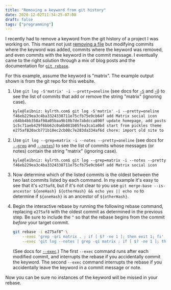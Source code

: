 ```yaml
---
title: "Removing a keyword from git history"
date: 2020-12-02T11:34:25-07:00
draft: false
tags: ["programming"]
---
```


I recently had to remove a keyword from the git history of a project I was working on. This meant not just [removing a file](https://docs.github.com/en/free-pro-team@latest/github/authenticating-to-github/removing-sensitive-data-from-a-repository#using-filter-branch) but modifying commits where the keyword was added, commits where the keyword was removed, and even commits with the keyword in the commit message. I eventually came to the right solution through a mix of blog posts and the documentation for [`git rebase`](https://git-scm.com/docs/git-rebase/).

For this example, assume the keyword is "matrix". The example output shown is from the git repo for this website.

1. Use `git log -S'matrix' -i --pretty=oneline` (see docs for [`-S`](https://www.git-scm.com/docs/git-log#Documentation/git-log.txt--Sltstringgt) and [-i](https://www.git-scm.com/docs/git-log#Documentation/git-log.txt--i)) to see the list of commits that add or remove the string "matrix" (ignoring case).

    ```txt
    kyle@leibniz: kylrth.com$ git log -S'matrix' -i --pretty=oneline
    f46eb229ea3c4ba3324338711e75cfb75e9cb64f add Matrix social icon
    c64bb4bb358af98a05baa9b10b7de7abdcca890f update homepage, add posts, revamp theme
    1c5c71aeb429f6bb62c0a6b081b05fea3ca1a0bd start from pickles theme
    e275af820acb771b10ec2cb08c7e283da334af6d chore: import old site to Hugo
    ```

1. Use `git log --grep=matrix -i --notes --pretty=oneline` (see docs for [`--grep`](https://www.git-scm.com/docs/git-log#Documentation/git-log.txt---grepltpatterngt) and [`--notes`](https://www.git-scm.com/docs/git-log#Documentation/git-log.txt---notesltrefgt)) to see the list of commits whose messages (or notes) contain the string "matrix" (ignoring case).

    ```txt
    kyle@leibniz: kylrth.com$ git log --grep=matrix -i --notes --pretty=oneline
    f46eb229ea3c4ba3324338711e75cfb75e9cb64f add Matrix social icon
    ```

1. Now determine which of the listed commits is the oldest between the two last commits listed by each command. In my example it's easy to see that it's `e275af8`, but if it's not clear to you use `git merge-base --is-ancestor ${oneHash} ${otherHash} && echo yes || echo no` to determine if `${oneHash}` is an ancestor of `${otherHash}`.
1. Begin the interactive rebase by running the following rebase command, replacing `e275af8` with the oldest commit as determined in the previous step. Be sure to include the `^` so that the rebase begins from the commit *before* your target commit.

    ```bash
    git rebase -i e275af8^ \
        --exec 'grep -qri matrix . ; if [ $? -ne 1 ]; then exit 1; fi' \
        --exec 'git log --notes | grep -qi matrix ; if [ $? -ne 1 ]; then exit 1; fi'
    ```

    (See docs for [`--exec`](https://www.git-scm.com/docs/git-rebase#Documentation/git-rebase.txt---execltcmdgt).) The first `--exec` command runs after each modified commit, and interrupts the rebase if you accidentally commit the keyword. The second `--exec` command interrupts the rebase if you accidentally leave the keyword in a commit message or note.

Now you can be sure no instances of the keyword will be missed in your rebase.

